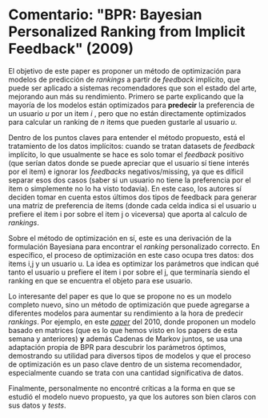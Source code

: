 # Comentario: "BPR: Bayesian Personalized Ranking from Implicit Feedback" (2009)

El objetivo de este paper es proponer un método de optimización para modelos de predicción de _rankings_ a partir de _feedback_ implícito, que puede ser aplicado a sistemas recomendadores que son el estado del arte, mejorando aun más su rendimiento. Primero se parte explicando que la mayoría de los modelos están optimizados para **predecir** la preferencia de un usuario _u_ por un item _i_ , pero que no están directamente optimizados para calcular un ranking de _n_ items que pueden gustarle al usuario _u_.

Dentro de los puntos claves para entender el método propuesto, está el tratamiento de los datos implícitos: cuando se tratan datasets de _feedback_ implícito, lo que usualmente se hace es solo tomar el _feedback_ positivo (que serían datos donde se puede apreciar que el usuario sí tiene interés por el item) e ignorar los _feedbacks_ negativos/missing, ya que es díficil separar esos dos casos (saber si un usuario no tiene la preferencia por el item o simplemente no lo ha visto todavía). En este caso, los autores sí deciden tomar en cuenta estos últimos dos tipos de feedback para generar una matriz de preferencia de items (donde cada celda indica si el usuario u prefiere el item i por sobre el item j o viceversa) que aporta al calculo de _rankings_.

Sobre el método de optimización en sí, este es una derivación de la formulación Bayesiana para encontrar el _ranking_ personalizado correcto. En específico, el proceso de optimización en este caso ocupa tres datos: dos items i,j y un usuario u. La idea es optimizar los parámetros que indican qué tanto el usuario u prefiere el item i por sobre el j, que terminaría siendo el ranking en que se encuentra el objeto para ese usuario.

Lo interesante del paper es que lo que se propone no es un modelo completo nuevo, sino un método de optimización que puede agregarse a diferentes modelos para aumentar su rendimiento a la hora de predecir _rankings_. Por ejemplo, en este [_paper_](https://www.ismll.uni-hildesheim.de/pub/pdfs/RendleFreudenthaler2010-FPMC.pdf) del 2010, donde proponen un modelo basado en matrices (que es lo que hemos visto en los papers de esta semana y anteriores) **y** además Cadenas de Markov juntos, se usa una adaptación propia de BPR para descubrir los parámetros óptimos, demostrando su utilidad para diversos tipos de modelos y que el proceso de optimización es un paso clave dentro de un sistema recomendador, especialmente cuando se trata con una cantidad significativa de datos.

Finalmente, personalmente no encontré críticas a la forma en que se estudió el modelo nuevo propuesto, ya que los autores son bien claros con sus datos y _tests_.